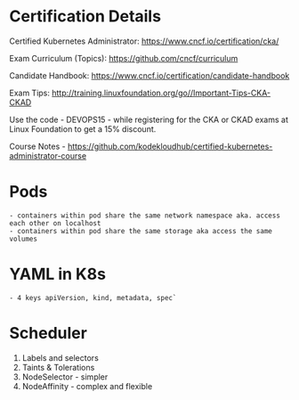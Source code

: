 # Certification Details

Certified Kubernetes Administrator: https://www.cncf.io/certification/cka/

Exam Curriculum (Topics): https://github.com/cncf/curriculum

Candidate Handbook: https://www.cncf.io/certification/candidate-handbook

Exam Tips: http://training.linuxfoundation.org/go//Important-Tips-CKA-CKAD

Use the code - DEVOPS15 - while registering for the CKA or CKAD exams at Linux Foundation to get a 15% discount.

Course Notes - https://github.com/kodekloudhub/certified-kubernetes-administrator-course


# Pods
	- containers within pod share the same network namespace aka. access each other on localhost
	- containers within pod share the same storage aka access the same volumes

# YAML in K8s
	- 4 keys apiVersion, kind, metadata, spec`


# Scheduler
 
 1. Labels and selectors
 1. Taints & Tolerations
 1. NodeSelector - simpler
 1. NodeAffinity - complex and flexible
